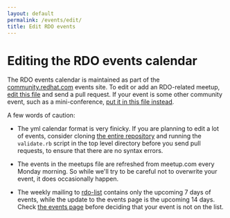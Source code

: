 ```yaml
---
layout: default
permalink: /events/edit/
title: Edit RDO events
---
```


# Editing the RDO events calendar

The RDO events calendar is maintained as part of the
[community.redhat.com](https://community.redhat.com) events site. To edit or add
an RDO-related meetup, [edit this file](https://github.com/OSAS/rh-events/edit/master/2017/RDO-Meetups.yml) and send a pull request. If your event is some other
community event, such as a mini-conference, [put it in this file
instead](https://github.com/OSAS/rh-events/edit/master/2017/RDO-Community.yml).

A few words of caution:

* The yml calendar format is very finicky. If you are planning to edit a lot of
  events, consider cloning [the entire
  repository](https://github.com/OSAS/rh-events) and running the
  `validate.rb` script in the top level directory before you send pull
  requests, to ensure that there are no syntax errors.

* The events in the meetups file are refreshed from meetup.com every Monday
  morning. So while we'll try to be careful not to overwrite your
  event, it does occasionally happen.

* The weekly mailing to
  [rdo-list](https://www.redhat.com/mailman/listinfo/rdo-list) contains
  only the upcoming 7 days of events, while the update to the events
  page is the upcoming 14 days. Check [the events page](/events) before
  deciding that your event is not on the list.
